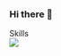 ### Hi there 👋

Skills <br>
<a href="https://velog.io/@limbit/series" >
<img target="_blank" src="https://img.shields.io/badge/Velog-3DDC84?style=flat-square&logo=Ve&logoColor=white"/>
</a>

<!--
**limbit95/limbit95** is a ✨ _special_ ✨ repository because its `README.md` (this file) appears on your GitHub profile.

Here are some ideas to get you started:

- 🔭 I’m currently working on ...
- 🌱 I’m currently learning ...
- 👯 I’m looking to collaborate on ...
- 🤔 I’m looking for help with ...
- 💬 Ask me about ...
- 📫 How to reach me: ...
- 😄 Pronouns: ...
- ⚡ Fun fact: ...
-->
